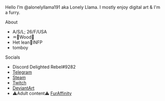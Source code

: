Hello I’m @alonelyllama191 aka Lonely Llama.
I mostly enjoy digital art & I'm a furry.

About
- A/S/L; 26/F/USA
- ♒🔹Wood🐷
- Het lean🔹INFP
- tomboy

Socials
- Discord Delighted Rebel#9282
- [Telegram](https://t.me/dolphinllama)
- [Steam](https://steamcommunity.com/profiles/76561198138270776/)
- [Twitch](https://www.twitch.tv/utyhugf)
- [DeviantArt](https://www.deviantart.com/utyhugf)
- ⚠️Adult content⚠️ [FurAffinity](https://www.furaffinity.net/user/naturefetch/)
